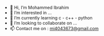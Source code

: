- 👋 Hi, I’m Mohammed Ibrahim
- 👀 I’m interested in ...
- 🌱 I’m currently learning c - c++ - python
- 💞️ I’m looking to collaborate on ...
- 📫 Contact me on : mi4043673@gmail.com

<!---
mo7ammedibra7im/mo7ammedibra7im is a ✨ special ✨ repository because its `README.md` (this file) appears on your GitHub profile.
You can click the Preview link to take a look at your changes.
--->
